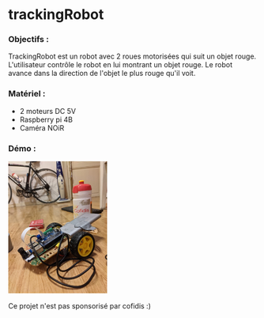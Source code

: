 # trackingRobot

### Objectifs :
TrackingRobot est un robot avec 2 roues motorisées qui suit un objet rouge.
L'utilisateur contrôle le robot en lui montrant un objet rouge. Le robot avance dans la direction de l'objet le plus rouge qu'il voit.

### Matériel :
- 2 moteurs DC 5V
- Raspberry pi 4B
- Caméra NOiR

### Démo :
<img src="demo.jpeg" width="200">

Ce projet n'est pas sponsorisé par cofidis :)